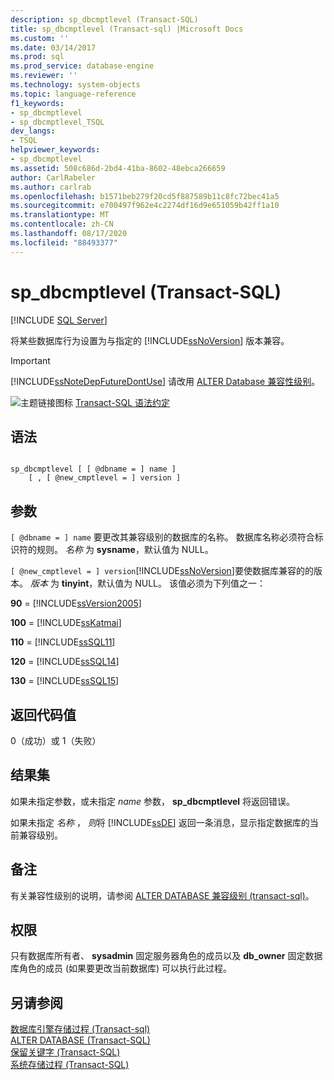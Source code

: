 ```yaml
---
description: sp_dbcmptlevel (Transact-SQL)
title: sp_dbcmptlevel (Transact-sql) |Microsoft Docs
ms.custom: ''
ms.date: 03/14/2017
ms.prod: sql
ms.prod_service: database-engine
ms.reviewer: ''
ms.technology: system-objects
ms.topic: language-reference
f1_keywords:
- sp_dbcmptlevel
- sp_dbcmptlevel_TSQL
dev_langs:
- TSQL
helpviewer_keywords:
- sp_dbcmptlevel
ms.assetid: 508c686d-2bd4-41ba-8602-48ebca266659
author: CarlRabeler
ms.author: carlrab
ms.openlocfilehash: b1571beb279f20cd5f887589b11c8fc72bec41a5
ms.sourcegitcommit: e700497f962e4c2274df16d9e651059b42ff1a10
ms.translationtype: MT
ms.contentlocale: zh-CN
ms.lasthandoff: 08/17/2020
ms.locfileid: "88493377"
---
```

# <a name="sp_dbcmptlevel-transact-sql"></a>sp_dbcmptlevel (Transact-SQL)
[!INCLUDE [SQL Server](../../includes/applies-to-version/sqlserver.md)]

  将某些数据库行为设置为与指定的 [!INCLUDE[ssNoVersion](../../includes/ssnoversion-md.md)] 版本兼容。  
  
> [!IMPORTANT]  
>  [!INCLUDE[ssNoteDepFutureDontUse](../../includes/ssnotedepfuturedontuse-md.md)] 请改用 [ALTER Database 兼容性级别](../../t-sql/statements/alter-database-transact-sql-compatibility-level.md)。  
  
 ![主题链接图标](../../database-engine/configure-windows/media/topic-link.gif "“主题链接”图标") [Transact-SQL 语法约定](../../t-sql/language-elements/transact-sql-syntax-conventions-transact-sql.md)  
  
## <a name="syntax"></a>语法  
  
```  
  
sp_dbcmptlevel [ [ @dbname = ] name ]   
    [ , [ @new_cmptlevel = ] version ]  
```  
  
## <a name="arguments"></a>参数  
`[ @dbname = ] name` 要更改其兼容级别的数据库的名称。 数据库名称必须符合标识符的规则。 *名称* 为 **sysname**，默认值为 NULL。  
  
`[ @new_cmptlevel = ] version`[!INCLUDE[ssNoVersion](../../includes/ssnoversion-md.md)]要使数据库兼容的的版本。 *版本* 为 **tinyint**，默认值为 NULL。 该值必须为下列值之一：  
  
 **90** = [!INCLUDE[ssVersion2005](../../includes/ssversion2005-md.md)]  
  
 **100** = [!INCLUDE[ssKatmai](../../includes/sskatmai-md.md)]  
  
 **110** = [!INCLUDE[ssSQL11](../../includes/sssql11-md.md)]  
  
 **120** = [!INCLUDE[ssSQL14](../../includes/sssql14-md.md)]  
  
 **130** = [!INCLUDE[ssSQL15](../../includes/sssql15-md.md)]  
  
## <a name="return-code-values"></a>返回代码值  
 0（成功）或 1（失败）  
  
## <a name="result-sets"></a>结果集  
 如果未指定参数，或未指定 *name* 参数， **sp_dbcmptlevel** 将返回错误。  
  
 如果未指定 *名称* ， *则*将 [!INCLUDE[ssDE](../../includes/ssde-md.md)] 返回一条消息，显示指定数据库的当前兼容级别。  
  
## <a name="remarks"></a>备注  
 有关兼容性级别的说明，请参阅 [ALTER DATABASE 兼容级别 &#40;transact-sql&#41;](../../t-sql/statements/alter-database-transact-sql-compatibility-level.md)。  
  
## <a name="permissions"></a>权限  
 只有数据库所有者、 **sysadmin** 固定服务器角色的成员以及 **db_owner** 固定数据库角色的成员 (如果要更改当前数据库) 可以执行此过程。  
  
## <a name="see-also"></a>另请参阅  
 [数据库引擎存储过程 &#40;Transact-sql&#41;](../../relational-databases/system-stored-procedures/database-engine-stored-procedures-transact-sql.md)   
 [ALTER DATABASE (Transact-SQL)](../../t-sql/statements/alter-database-transact-sql.md)   
 [保留关键字 (Transact-SQL)](../../t-sql/language-elements/reserved-keywords-transact-sql.md)   
 [系统存储过程 (Transact-SQL)](../../relational-databases/system-stored-procedures/system-stored-procedures-transact-sql.md)  
  
  
